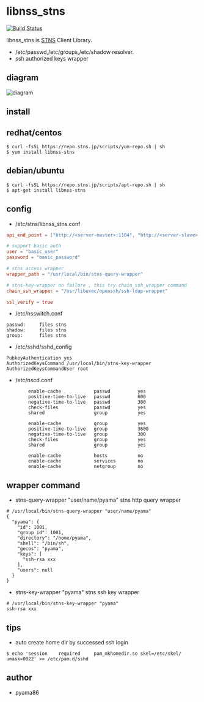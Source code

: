 # libnss_stns
[![Build Status](https://travis-ci.org/STNS/libnss_stns.svg?branch=master)](https://travis-ci.org/STNS/libnss_stns)

libnss_stns is [STNS](https://github.com/pyama86/STNS) Client Library.
* /etc/passwd,/etc/groups,/etc/shadow resolver.
* ssh authorized keys wrapper

## diagram
![diagram](https://cloud.githubusercontent.com/assets/8022082/13377619/83fc7e98-de25-11e5-9bc8-8de31c7d9118.png)

## install
## redhat/centos
```
$ curl -fsSL https://repo.stns.jp/scripts/yum-repo.sh | sh
$ yum install libnss-stns
```
## debian/ubuntu
```
$ curl -fsSL https://repo.stns.jp/scripts/apt-repo.sh | sh
$ apt-get install libnss-stns
```

## config
* /etc/stns/libnss_stns.conf
```toml
api_end_point = ["http://<server-master>:1104", "http://<server-slave>:1104"]

# support basic auth
user = "basic_user"
password = "basic_password"

# stns access wrapper
wrapper_path = "/usr/local/bin/stns-query-wrapper"

# stns-key-wrapper on failure , this try chain_ssh_wrapper command
chain_ssh_wrapper = "/usr/libexec/openssh/ssh-ldap-wrapper"

ssl_verify = true
```

* /etc/nsswitch.conf
```
passwd:     files stns
shadow:     files stns
group:      files stns
```

* /etc/sshd/sshd_config

```
PubkeyAuthentication yes
AuthorizedKeysCommand /usr/local/bin/stns-key-wrapper
AuthorizedKeysCommandUser root
```

* /etc/nscd.conf
```
        enable-cache            passwd          yes
        positive-time-to-live   passwd          600
        negative-time-to-live   passwd          300
        check-files             passwd          yes
        shared                  group           yes

        enable-cache            group           yes
        positive-time-to-live   group           3600
        negative-time-to-live   group           300
        check-files             group           yes
        shared                  group           yes

        enable-cache            hosts           no
        enable-cache            services        no
        enable-cache            netgroup        no
```

## wrapper command
* stns-query-wrapper "user/name/pyama"
stns http query wrapper
```
# /usr/local/bin/stns-query-wrapper "user/name/pyama"
{
  "pyama": {
    "id": 1001,
    "group_id": 1001,
    "directory": "/home/pyama",
    "shell": "/bin/sh",
    "gecos": "pyama",
    "keys": [
      "ssh-rsa xxx
    ],
    "users": null
  }
}
```

* stns-key-wrapper "pyama"
stns ssh key wrapper
```
# /usr/local/bin/stns-key-wrapper "pyama"
ssh-rsa xxx
```

## tips
* auto create home dir by successed ssh login
```
$ echo 'session    required     pam_mkhomedir.so skel=/etc/skel/ umask=0022' >> /etc/pam.d/sshd
```

## author
* pyama86
